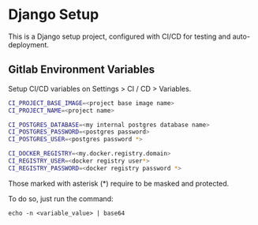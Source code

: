 # Django Setup

This is a Django setup project, configured with CI/CD for testing and auto-deployment.

## Gitlab Environment Variables

Setup CI/CD variables on Settings > CI / CD > Variables.


```sh
CI_PROJECT_BASE_IMAGE=<project base image name>
CI_PROJECT_NAME=<project name>

CI_POSTGRES_DATABASE=<my internal postgres database name>
CI_POSTGRES_PASSWORD=<postgres password>
CI_POSTGRES_USER=<postgres password *>

CI_DOCKER_REGISTRY=<my.docker.registry.domain>
CI_REGISTRY_USER=<docker registry user*>
CI_REGISTRY_PASSWORD=<docker registry password *>
```

Those marked with asterisk (*) require to be masked and protected.

To do so, just run the command:

`echo -n <variable_value> | base64`
